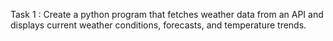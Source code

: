 Task 1 :
Create a python program that fetches weather data from an API and displays current weather conditions, forecasts, and temperature trends.
